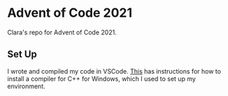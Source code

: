 # Advent of Code 2021

Clara's repo for Advent of Code 2021.


## Set Up

I wrote and compiled my code in VSCode. [This](https://code.visualstudio.com/docs/languages/cpp) has instructions for how to install a compiler for C++ for Windows, which I used to set up my environment.
